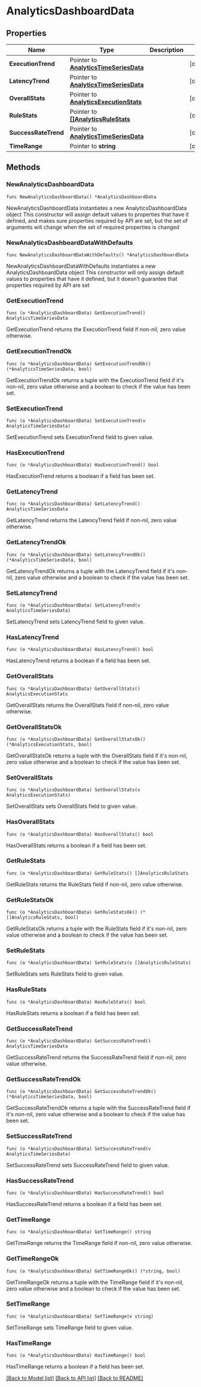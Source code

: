 # AnalyticsDashboardData

## Properties

Name | Type | Description | Notes
------------ | ------------- | ------------- | -------------
**ExecutionTrend** | Pointer to [**AnalyticsTimeSeriesData**](AnalyticsTimeSeriesData.md) |  | [optional] 
**LatencyTrend** | Pointer to [**AnalyticsTimeSeriesData**](AnalyticsTimeSeriesData.md) |  | [optional] 
**OverallStats** | Pointer to [**AnalyticsExecutionStats**](AnalyticsExecutionStats.md) |  | [optional] 
**RuleStats** | Pointer to [**[]AnalyticsRuleStats**](AnalyticsRuleStats.md) |  | [optional] 
**SuccessRateTrend** | Pointer to [**AnalyticsTimeSeriesData**](AnalyticsTimeSeriesData.md) |  | [optional] 
**TimeRange** | Pointer to **string** |  | [optional] 

## Methods

### NewAnalyticsDashboardData

`func NewAnalyticsDashboardData() *AnalyticsDashboardData`

NewAnalyticsDashboardData instantiates a new AnalyticsDashboardData object
This constructor will assign default values to properties that have it defined,
and makes sure properties required by API are set, but the set of arguments
will change when the set of required properties is changed

### NewAnalyticsDashboardDataWithDefaults

`func NewAnalyticsDashboardDataWithDefaults() *AnalyticsDashboardData`

NewAnalyticsDashboardDataWithDefaults instantiates a new AnalyticsDashboardData object
This constructor will only assign default values to properties that have it defined,
but it doesn't guarantee that properties required by API are set

### GetExecutionTrend

`func (o *AnalyticsDashboardData) GetExecutionTrend() AnalyticsTimeSeriesData`

GetExecutionTrend returns the ExecutionTrend field if non-nil, zero value otherwise.

### GetExecutionTrendOk

`func (o *AnalyticsDashboardData) GetExecutionTrendOk() (*AnalyticsTimeSeriesData, bool)`

GetExecutionTrendOk returns a tuple with the ExecutionTrend field if it's non-nil, zero value otherwise
and a boolean to check if the value has been set.

### SetExecutionTrend

`func (o *AnalyticsDashboardData) SetExecutionTrend(v AnalyticsTimeSeriesData)`

SetExecutionTrend sets ExecutionTrend field to given value.

### HasExecutionTrend

`func (o *AnalyticsDashboardData) HasExecutionTrend() bool`

HasExecutionTrend returns a boolean if a field has been set.

### GetLatencyTrend

`func (o *AnalyticsDashboardData) GetLatencyTrend() AnalyticsTimeSeriesData`

GetLatencyTrend returns the LatencyTrend field if non-nil, zero value otherwise.

### GetLatencyTrendOk

`func (o *AnalyticsDashboardData) GetLatencyTrendOk() (*AnalyticsTimeSeriesData, bool)`

GetLatencyTrendOk returns a tuple with the LatencyTrend field if it's non-nil, zero value otherwise
and a boolean to check if the value has been set.

### SetLatencyTrend

`func (o *AnalyticsDashboardData) SetLatencyTrend(v AnalyticsTimeSeriesData)`

SetLatencyTrend sets LatencyTrend field to given value.

### HasLatencyTrend

`func (o *AnalyticsDashboardData) HasLatencyTrend() bool`

HasLatencyTrend returns a boolean if a field has been set.

### GetOverallStats

`func (o *AnalyticsDashboardData) GetOverallStats() AnalyticsExecutionStats`

GetOverallStats returns the OverallStats field if non-nil, zero value otherwise.

### GetOverallStatsOk

`func (o *AnalyticsDashboardData) GetOverallStatsOk() (*AnalyticsExecutionStats, bool)`

GetOverallStatsOk returns a tuple with the OverallStats field if it's non-nil, zero value otherwise
and a boolean to check if the value has been set.

### SetOverallStats

`func (o *AnalyticsDashboardData) SetOverallStats(v AnalyticsExecutionStats)`

SetOverallStats sets OverallStats field to given value.

### HasOverallStats

`func (o *AnalyticsDashboardData) HasOverallStats() bool`

HasOverallStats returns a boolean if a field has been set.

### GetRuleStats

`func (o *AnalyticsDashboardData) GetRuleStats() []AnalyticsRuleStats`

GetRuleStats returns the RuleStats field if non-nil, zero value otherwise.

### GetRuleStatsOk

`func (o *AnalyticsDashboardData) GetRuleStatsOk() (*[]AnalyticsRuleStats, bool)`

GetRuleStatsOk returns a tuple with the RuleStats field if it's non-nil, zero value otherwise
and a boolean to check if the value has been set.

### SetRuleStats

`func (o *AnalyticsDashboardData) SetRuleStats(v []AnalyticsRuleStats)`

SetRuleStats sets RuleStats field to given value.

### HasRuleStats

`func (o *AnalyticsDashboardData) HasRuleStats() bool`

HasRuleStats returns a boolean if a field has been set.

### GetSuccessRateTrend

`func (o *AnalyticsDashboardData) GetSuccessRateTrend() AnalyticsTimeSeriesData`

GetSuccessRateTrend returns the SuccessRateTrend field if non-nil, zero value otherwise.

### GetSuccessRateTrendOk

`func (o *AnalyticsDashboardData) GetSuccessRateTrendOk() (*AnalyticsTimeSeriesData, bool)`

GetSuccessRateTrendOk returns a tuple with the SuccessRateTrend field if it's non-nil, zero value otherwise
and a boolean to check if the value has been set.

### SetSuccessRateTrend

`func (o *AnalyticsDashboardData) SetSuccessRateTrend(v AnalyticsTimeSeriesData)`

SetSuccessRateTrend sets SuccessRateTrend field to given value.

### HasSuccessRateTrend

`func (o *AnalyticsDashboardData) HasSuccessRateTrend() bool`

HasSuccessRateTrend returns a boolean if a field has been set.

### GetTimeRange

`func (o *AnalyticsDashboardData) GetTimeRange() string`

GetTimeRange returns the TimeRange field if non-nil, zero value otherwise.

### GetTimeRangeOk

`func (o *AnalyticsDashboardData) GetTimeRangeOk() (*string, bool)`

GetTimeRangeOk returns a tuple with the TimeRange field if it's non-nil, zero value otherwise
and a boolean to check if the value has been set.

### SetTimeRange

`func (o *AnalyticsDashboardData) SetTimeRange(v string)`

SetTimeRange sets TimeRange field to given value.

### HasTimeRange

`func (o *AnalyticsDashboardData) HasTimeRange() bool`

HasTimeRange returns a boolean if a field has been set.


[[Back to Model list]](../README.md#documentation-for-models) [[Back to API list]](../README.md#documentation-for-api-endpoints) [[Back to README]](../README.md)


